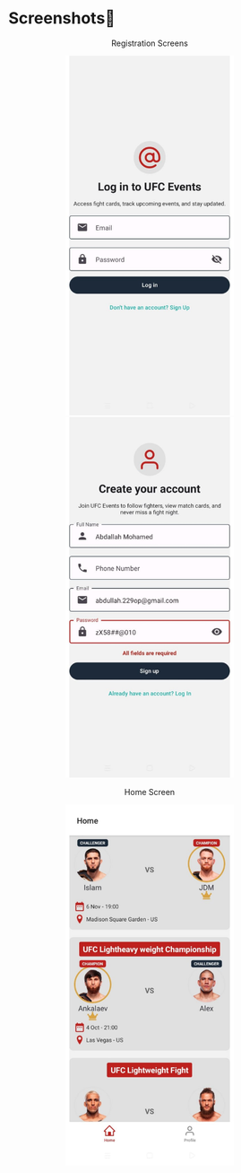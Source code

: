 # Screenshots📸

<div align='center'>
   <p align='center'>Registration Screens</p>
   <img src="./assets/images/screenshots/login.jpg" alt="Login Screen" width="300"/>
   <img src="./assets/images/screenshots/signup.jpg" alt="Signup Screen" width="300"/>
   
   <p align='center'>Home Screen</p>
   <img src="./assets/images/screenshots/home.jpg" alt="Home Screen" width="300"/>
</div>

